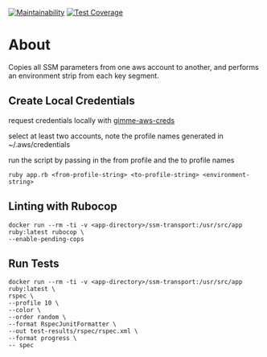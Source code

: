 [![Maintainability](https://api.codeclimate.com/v1/badges/59e344abf0c492121598/maintainability)](https://codeclimate.com/github/allibubba/ssm-transport/maintainability)
[![Test Coverage](https://api.codeclimate.com/v1/badges/59e344abf0c492121598/test_coverage)](https://codeclimate.com/github/allibubba/ssm-transport/test_coverage)

# About

Copies all SSM parameters from one aws account to another, and performs an environment strip from each key segment.

## Create Local Credentials 

request credentials locally with [gimme-aws-creds](https://github.com/Nike-Inc/gimme-aws-creds)

select at least two accounts, note the profile names generated in ~/.aws/credentials

run the script by passing in the from profile and the to profile names

```
ruby app.rb <from-profile-string> <to-profile-string> <environment-string>
```

## Linting with Rubocop

```
docker run --rm -ti -v <app-directory>/ssm-transport:/usr/src/app ruby:latest rubocop \
--enable-pending-cops
```

## Run Tests

```
docker run --rm -ti -v <app-directory>/ssm-transport:/usr/src/app ruby:latest \
rspec \
--profile 10 \
--color \
--order random \
--format RspecJunitFormatter \
--out test-results/rspec/rspec.xml \
--format progress \
-- spec
```
